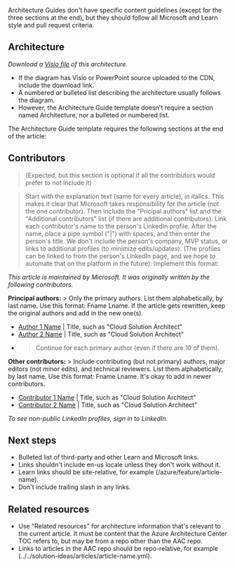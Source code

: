 Architecture Guides don't have specific content guidelines (except for the three sections at the end), but they should follow all Microsoft and Learn style and pull request criteria.

## Architecture

<Architecture diagram goes here.>

*Download a [Visio file](https://arch-center.azureedge.net/DiagramName.vsdx) of this architecture.*

- If the diagram has Visio or PowerPoint source uploaded to the CDN, include the download link.
- A numbered or bulleted list describing the architecture usually follows the diagram.
- However, the Architecture Guide template doesn't require a section named Architecture, nor a bulleted or numbered list.

The Architecture Guide template requires the following sections at the end of the article:
  
## Contributors

> (Expected, but this section is optional if all the contributors would prefer to not include it)

> Start with the explanation text (same for every article), in italics. This makes it clear that Microsoft takes responsibility for the article (not the one contributor). Then include the "Pricipal authors" list and the "Additional contributors" list (if there are additional contributors). Link each contributor's name to the person's LinkedIn profile. After the name, place a pipe symbol ("|") with spaces, and then enter the person's title. We don't include the person's company, MVP status, or links to additional profiles (to minimize edits/updates). (The profiles can be linked to from the person's LinkedIn page, and we hope to automate that on the platform in the future). 
> Implement this format:

*This article is maintained by Microsoft. It was originally written by the following contributors.*

**Principal authors:** > Only the primary authors. List them alphabetically, by last name. Use this format: Fname Lname. If the article gets rewritten, keep the original authors and add in the new one(s).

 * [Author 1 Name](https://linkedin.com/in/ProfileURL) | Title, such as "Cloud Solution Architect"
 * [Author 2 Name](https://linkedin.com/in/ProfileURL) | Title, such as "Cloud Solution Architect"
 * > Continue for each primary author (even if there are 10 of them).

**Other contributors:** > Include contributing (but not primary) authors, major editors (not minor edits), and technical reviewers. List them alphabetically, by last name. Use this format: Fname Lname. It's okay to add in newer contributors.

 * [Contributor 1 Name](https://linkedin.com/in/ProfileURL) | Title, such as "Cloud Solution Architect"
 * [Contributor 2 Name](https://linkedin.com/in/ProfileURL) | Title, such as "Cloud Solution Architect"
  
 *To see non-public LinkedIn profiles, sign in to LinkedIn.*

## Next steps

- Bulleted list of third-party and other Learn and Microsoft links.
- Links shouldn't include en-us locale unless they don't work without it.
- Learn links should be site-relative, for example (/azure/feature/article-name).
- Don't include trailing slash in any links.

## Related resources

- Use "Related resources" for architecture information that's relevant to the current article. It must be content that the Azure Architecture Center TOC refers to, but may be from a repo other than the AAC repo.
- Links to articles in the AAC repo should be repo-relative, for example (../../solution-ideas/articles/article-name.yml).